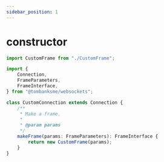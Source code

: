```yaml
---
sidebar_position: 1
---
```


# constructor

```typescript title='/src/CustomConnection.ts'
import CustomFrame from "./CustomFrame";

import {
    Connection,
    FrameParameters,
    FrameInterface,
} from "@tombanksme/websockets";

class CustomConnection extends Connection {
    /**
     * Make a frame.
     *
     * @param params
     */
    makeFrame(params: FrameParameters): FrameInterface {
        return new CustomFrame(params);
    }
}
```
